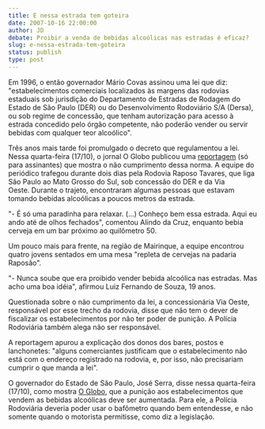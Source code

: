 ```yaml
---
title: E nessa estrada tem goteira
date: 2007-10-16 22:00:00
author: JD
debate: Proibir a venda de bebidas alcoólicas nas estradas é eficaz?
slug: e-nessa-estrada-tem-goteira
status: publish 
type: post
---
```


Em 1996, o então governador Mário Covas assinou uma lei que diz: "estabelecimentos comerciais localizados às margens das rodovias estaduais sob jurisdição do Departamento de Estradas de Rodagem do Estado de São Paulo (DER) ou do Desenvolvimento Rodoviário S/A (Dersa), ou sob regime de concessão, que tenham autorização para acesso à estrada concedido pelo órgão competente, não poderão vender ou servir bebidas com qualquer teor alcoólico".  
  
Três anos mais tarde foi promulgado o decreto que regulamentou a lei. Nessa quarta-feira (17/10), o jornal O Globo publicou uma [reportagem](http://www.oglobodigital.com.br/flip/?ran=dGstzCEaq8GHmXdfFQKjv5bRRrPmOPv3Q0MMnB7O2i2Ptc1Xhp) (só para assinantes) que mostra o não cumprimento dessa norma. A equipe do periódico trafegou durante dois dias pela Rodovia Raposo Tavares, que liga São Paulo ao Mato Grosso do Sul, sob concessão do DER e da Via Oeste. Durante o trajeto, encontraram algumas pessoas que estavam tomando bebidas alcoólicas a poucos metros da estrada.  
  
"- É só uma paradinha para relaxar. (...) Conheço bem essa estrada. Aqui eu ando até de olhos fechados", comentou Alindo da Cruz, enquanto bebia cerveja em um bar próximo ao quilômetro 50.  
  
Um pouco mais para frente, na região de Mairinque, a equipe encontrou quatro jovens sentados em uma mesa "repleta de cervejas na padaria Raposão".  
  
"- Nunca soube que era proibido vender bebida alcoólica nas estradas. Mas acho uma boa idéia", afirmou Luiz Fernando de Souza, 19 anos.  
  
Questionada sobre o não cumprimento da lei, a concessionária Via Oeste, responsável por esse trecho da rodovia, disse que não tem o dever de fiscalizar os estabelecimentos por não ter poder de punição. A Polícia Rodoviária também alega não ser responsável.  
  
A reportagem apurou a explicação dos donos dos bares, postos e lanchonetes: "alguns comerciantes justificam que o estabelecimento não está com o endereço registrado na rodovia, e, por isso, não precisariam cumprir o que manda a lei".  
  
O governador do Estado de São Paulo, José Serra, disse nessa quarta-feira (17/10), como mostra [O Globo](http://oglobo.globo.com/sp/mat/2007/10/17/298184509.asp), que a punição aos estabelecimentos que vendem as bebidas alcoólicas deve ser aumentada. Para ele, a Polícia Rodoviária deveria poder usar o bafômetro quando bem entendesse, e não somente quando o motorista permitisse, como diz a legislação.


